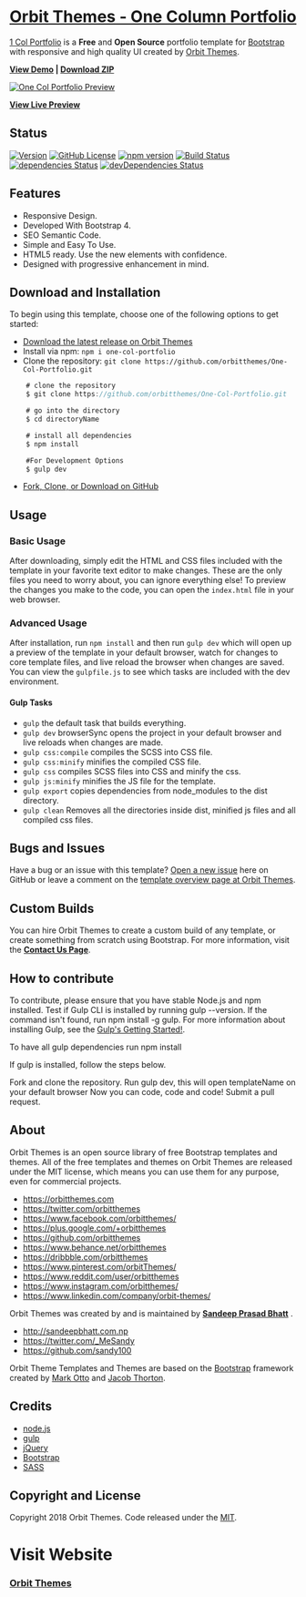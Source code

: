 # [Orbit Themes - One Column Portfolio](https://orbitthemes.com/preview/1ColPortfolio/)

[1 Col Portfolio](https://orbitthemes.com/downloads/1-col-portfolio/) is a **Free** and **Open Source** portfolio template for [Bootstrap](https://getbootstrap.com/) with responsive and high quality UI created by [Orbit Themes](https://orbitthemes.com/).


<strong><a href="https://orbitthemes.com/preview/1ColPortfolio/">View Demo</a> | <a href="https://github.com/orbitthemes/One-Col-Portfolio/archive/master.zip">Download ZIP</a></strong>

[![One Col Portfolio Preview](https://raw.githubusercontent.com/orbitthemes/Orbit-Themes/master/assets/one-col-portfolio.png)](https://orbitthemes.com/preview/1ColPortfolio/)


**[View Live Preview](https://orbitthemes.com/preview/1ColPortfolio/)**

## Status
[![Version](https://img.shields.io/badge/Version-v1.0.0-brightgreen.svg)](https://orbitthemes.com/preview/1ColPortfolio/)
[![GitHub License](https://img.shields.io/badge/license-MIT-blue.svg)](https://raw.githubusercontent.com/orbitthemes/One-Col-Portfolio/master/LICENSE)
[![npm version](https://img.shields.io/badge/Version-v1.0.0-brightgreen.svg)](https://www.npmjs.com/package/one-col-portfolio)
[![Build Status](https://travis-ci.org/orbitthemes/One-Col-Portfolio.svg?branch=master)](https://travis-ci.org/orbitthemes/One-Col-Portfolio)
[![dependencies Status](https://david-dm.org/orbitthemes/One-Col-Portfolio/status.svg)](https://david-dm.org/orbitthemes/One-Col-Portfolio)
[![devDependencies Status](https://david-dm.org/orbitthemes/One-Col-Portfolio/dev-status.svg)](https://david-dm.org/orbitthemes/One-Col-Portfolio?type=dev)

## Features

- Responsive Design.
- Developed With Bootstrap 4.
- SEO Semantic Code.
- Simple and Easy To Use.
- HTML5 ready. Use the new elements with confidence.
- Designed with progressive enhancement in mind.

## Download and Installation

To begin using this template, choose one of the following options to get started:
* [Download the latest release on Orbit Themes](https://orbitthemes.com/downloads/1-col-portfolio/)
* Install via npm: `npm i one-col-portfolio`
* Clone the repository: `git clone https://github.com/orbitthemes/One-Col-Portfolio.git`
```javascript
    # clone the repository
    $ git clone https://github.com/orbitthemes/One-Col-Portfolio.git

    # go into the directory
    $ cd directoryName

    # install all dependencies
    $ npm install

    #For Development Options
    $ gulp dev
```

* [Fork, Clone, or Download on GitHub](https://github.com/orbitthemes/One-Col-Portfolio)

## Usage


### Basic Usage

After downloading, simply edit the HTML and CSS files included with the template in your favorite text editor to make changes. These are the only files you need to worry about, you can ignore everything else! To preview the changes you make to the code, you can open the `index.html` file in your web browser.

### Advanced Usage

After installation, run `npm install` and then run `gulp dev` which will open up a preview of the template in your default browser, watch for changes to core template files, and live reload the browser when changes are saved. You can view the `gulpfile.js` to see which tasks are included with the dev environment.

#### Gulp Tasks

- `gulp` the default task that builds everything.
- `gulp dev` browserSync opens the project in your default browser and live reloads when changes are made.
- `gulp css:compile` compiles the SCSS into CSS file.
- `gulp css:minify` minifies the compiled CSS file.
- `gulp css` compiles SCSS files into CSS and minify the css.
- `gulp js:minify` minifies the JS file for the template.
- `gulp export` copies dependencies from node_modules to the dist directory.
- `gulp clean` Removes all the directories inside dist, minified js files and all compiled css files.

## Bugs and Issues

Have a bug or an issue with this template? [Open a new issue](https://github.com/orbitthemes/One-Col-Portfolio/issues) here on GitHub or leave a comment on the [template overview page at Orbit Themes](https://orbitthemes.com/downloads/1-col-portfolio/).

## Custom Builds

You can hire Orbit Themes to create a custom build of any template, or create something from scratch using Bootstrap. For more information, visit the **[Contact Us Page](https://orbitthemes.com/contact/)**.

<!-- ## Other Templates -->
<!-- List Other Templates Of Orbit Themes -->

<!-- ## Useful Links -->
<!-- OrbitThemes Blog Post Links Related To the Template. -->

## How to contribute

To contribute, please ensure that you have stable Node.js and npm installed.
Test if Gulp CLI is installed by running gulp --version. If the command isn't found, run npm install -g gulp. For more information about installing Gulp, see the [Gulp's Getting Started!](https://gulpjs.org/getting-started).

To have all gulp dependencies run npm install

If gulp is installed, follow the steps below.

Fork and clone the repository.
Run gulp dev, this will open templateName on your default browser
Now you can code, code and code!
Submit a pull request.

## About

Orbit Themes is an open source library of free Bootstrap templates and themes. All of the free templates and themes on Orbit Themes are released under the MIT license, which means you can use them for any purpose, even for commercial projects.

* https://orbitthemes.com
* https://twitter.com/orbitthemes
* https://www.facebook.com/orbitthemes/
* https://plus.google.com/+orbitthemes
* https://github.com/orbitthemes
* https://www.behance.net/orbitthemes
* https://dribbble.com/orbitthemes
* https://www.pinterest.com/orbitThemes/
* https://www.reddit.com/user/orbitthemes
* https://www.instagram.com/orbitthemes/
* https://www.linkedin.com/company/orbit-themes/

Orbit Themes was created by and is maintained by **[Sandeep Prasad Bhatt](http://sandeepbhatt.com.np/)** .

* http://sandeepbhatt.com.np
* https://twitter.com/_MeSandy
* https://github.com/sandy100

Orbit Theme Templates and Themes are based on the [Bootstrap](http://getbootstrap.com/) framework created by [Mark Otto](https://twitter.com/mdo) and [Jacob Thorton](https://twitter.com/fat).


## Credits

* [node.js](http://nodejs.org/)
* [gulp](http://gulpjs.com/)
* [jQuery](http://jquery.com/)
* [Bootstrap](http://getbootstrap.com/)
* [SASS](https://sass-lang.com/)

## Copyright and License

Copyright 2018 Orbit Themes. Code released under the [MIT](https://raw.githubusercontent.com/orbitthemes/One-Col-Portfolio/master/LICENSE).

# Visit Website
### [Orbit Themes](https://www.orbitthemes.com)
